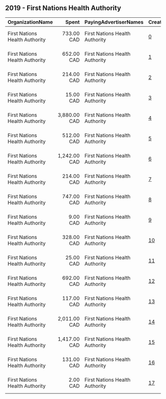 ## 2019 - First Nations Health Authority 
|OrganizationName|Spent|PayingAdvertiserNames|CreativeUrls|Impressions|Genders|AgeBrackets|CountryCodes|BillingAddresses|CandidateBallotInformation|
|:---|---:|:---|:---|---:|:---|:---|:---|:---|:---|
|First Nations Health Authority|733.00 CAD|First Nations Health Authority|[0](https://www.snap.com/political-ads/asset/0857c071cdcc83286f38e06a3a23ca22f51beaed00da26b33a1ab711e288490d?mediaType=mp4)|281,351||19+|canada|"501-100 Park Royal South,Vancouver,V7T 1A2,CA"||
|First Nations Health Authority|652.00 CAD|First Nations Health Authority|[1](https://www.snap.com/political-ads/asset/c590fa697291625d830c9be4e4432bd5647e32188774461d0c2185657ee0b00c?mediaType=mp4)|268,423||19+|canada|"501-100 Park Royal South,Vancouver,V7T 1A2,CA"||
|First Nations Health Authority|214.00 CAD|First Nations Health Authority|[2](https://www.snap.com/political-ads/asset/6442c7dfb1781d3d6dd4792c9258394e4ed059dc9b9daf0d83e9da1d410a00b7?mediaType=mp4)|69,669||19+|canada|"501-100 Park Royal South,Vancouver,V7T 1A2,CA"||
|First Nations Health Authority|15.00 CAD|First Nations Health Authority|[3](https://www.snap.com/political-ads/asset/6442c7dfb1781d3d6dd4792c9258394e4ed059dc9b9daf0d83e9da1d410a00b7?mediaType=mp4)|7,170||34-|canada|"501-100 Park Royal South,Vancouver,V7T 1A2,CA"||
|First Nations Health Authority|3,880.00 CAD|First Nations Health Authority|[4](https://www.snap.com/political-ads/asset/7cdfde61b1ffd65ab675b5d31dcf8923570970cca6276b5ec76f174040fb92dd?mediaType=mp4)|1,333,683||19+|canada|"501-100 Park Royal South,Vancouver,V7T 1A2,CA"||
|First Nations Health Authority|512.00 CAD|First Nations Health Authority|[5](https://www.snap.com/political-ads/asset/c590fa697291625d830c9be4e4432bd5647e32188774461d0c2185657ee0b00c?mediaType=mp4)|179,876||19+|canada|"501-100 Park Royal South,Vancouver,V7T 1A2,CA"||
|First Nations Health Authority|1,242.00 CAD|First Nations Health Authority|[6](https://www.snap.com/political-ads/asset/6af66d11d45294c17853ea5116ae5d6c5815dfad4ff2e7a8a0961953f3ce4c79?mediaType=mp4)|472,711||19+|canada|"501-100 Park Royal South,Vancouver,V7T 1A2,CA"||
|First Nations Health Authority|214.00 CAD|First Nations Health Authority|[7](https://www.snap.com/political-ads/asset/8bf261bb3013d433273f851a495fb1b0753eda1ba65d99a511ebae74ee2e19c7?mediaType=mp4)|79,433||19+|canada|"501-100 Park Royal South,Vancouver,V7T 1A2,CA"||
|First Nations Health Authority|747.00 CAD|First Nations Health Authority|[8](https://www.snap.com/political-ads/asset/9633f2b4a6fb9d686f7575683dc52e9e7b37900f7567f3e14b5a88bf100f4ce6?mediaType=mp4)|308,409||19+|canada|"501-100 Park Royal South,Vancouver,V7T 1A2,CA"||
|First Nations Health Authority|9.00 CAD|First Nations Health Authority|[9](https://www.snap.com/political-ads/asset/6b50628a6f862047a481e0600e476346b28257b4be88f2ee158aebaba1552935?mediaType=mp4)|3,662||19+|canada|"501-100 Park Royal South,Vancouver,V7T 1A2,CA"||
|First Nations Health Authority|328.00 CAD|First Nations Health Authority|[10](https://www.snap.com/political-ads/asset/c6e5fa5dcddee68ee4a20b6da587b193a5bdd75a802267d6b893544dba67d1a1?mediaType=mp4)|107,390||19+|canada|"501-100 Park Royal South,Vancouver,V7T 1A2,CA"||
|First Nations Health Authority|25.00 CAD|First Nations Health Authority|[11](https://www.snap.com/political-ads/asset/5f8c96072f8234a059e34e62142ae1c298cb6e2d49e3db5dc0241025312723db?mediaType=mp4)|12,369||34-|canada|"501-100 Park Royal South,Vancouver,V7T 1A2,CA"||
|First Nations Health Authority|692.00 CAD|First Nations Health Authority|[12](https://www.snap.com/political-ads/asset/f7ded5ba611d30003669620875317cac0a4204fa2df31756773b2f99e0aba0a2?mediaType=mp4)|242,267||19+|canada|"501-100 Park Royal South,Vancouver,V7T 1A2,CA"||
|First Nations Health Authority|117.00 CAD|First Nations Health Authority|[13](https://www.snap.com/political-ads/asset/55595680192e3751ccad171bcce737be17a3e683bbc5e70cdfc5e0270a17ceb4?mediaType=mp4)|44,808||19+|canada|"501-100 Park Royal South,Vancouver,V7T 1A2,CA"||
|First Nations Health Authority|2,011.00 CAD|First Nations Health Authority|[14](https://www.snap.com/political-ads/asset/157a6abcd2cedeaa6668810cbef719affe60c686d3bc9bbe0ff6f6b566d21307?mediaType=mp4)|654,870||19+|canada|"501-100 Park Royal South,Vancouver,V7T 1A2,CA"||
|First Nations Health Authority|1,417.00 CAD|First Nations Health Authority|[15](https://www.snap.com/political-ads/asset/2648e756a57b0c6127badd59bf5e19ea8d2f58bdd5d0245517df62be3f0b1078?mediaType=mp4)|528,332||19+|canada|"501-100 Park Royal South,Vancouver,V7T 1A2,CA"||
|First Nations Health Authority|131.00 CAD|First Nations Health Authority|[16](https://www.snap.com/political-ads/asset/5f8c96072f8234a059e34e62142ae1c298cb6e2d49e3db5dc0241025312723db?mediaType=mp4)|40,083||19+|canada|"501-100 Park Royal South,Vancouver,V7T 1A2,CA"||
|First Nations Health Authority|2.00 CAD|First Nations Health Authority|[17](https://www.snap.com/political-ads/asset/c6e5fa5dcddee68ee4a20b6da587b193a5bdd75a802267d6b893544dba67d1a1?mediaType=mp4)|1,035||34-|canada|"501-100 Park Royal South,Vancouver,V7T 1A2,CA"||
